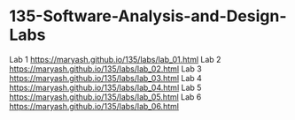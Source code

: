 # 135-Software-Analysis-and-Design-Labs

Lab 1 https://maryash.github.io/135/labs/lab_01.html
Lab 2 https://maryash.github.io/135/labs/lab_02.html
Lab 3 https://maryash.github.io/135/labs/lab_03.html
Lab 4 https://maryash.github.io/135/labs/lab_04.html
Lab 5 https://maryash.github.io/135/labs/lab_05.html
Lab 6 https://maryash.github.io/135/labs/lab_06.html
